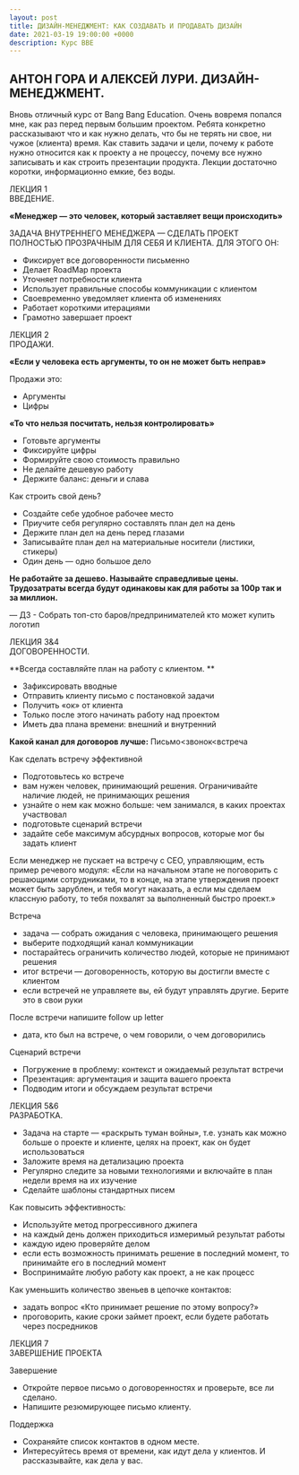 ```yaml
---
layout: post
title: ДИЗАЙН-МЕНЕДЖМЕНТ: КАК СОЗДАВАТЬ И ПРОДАВАТЬ ДИЗАЙН
date: 2021-03-19 19:00:00 +0000
description: Курс BBE
---
```


## <span class="mark">АНТОН ГОРА И АЛЕКСЕЙ ЛУРИ. ДИЗАЙН-МЕНЕДЖМЕНТ.</span>

Вновь отличный курс от Bang Bang Education. Очень вовремя попался мне, как раз перед первым большим проектом. Ребята конкретно рассказывают что и как нужно делать, что бы не терять ни свое, ни чужое (клиента) время. Как ставить задачи и цели, почему к работе нужно относится как к проекту а не процессу, почему все нужно записывать и как строить презентации продукта. Лекции достаточно коротки, информационно емкие, без воды.

ЛЕКЦИЯ 1  
ВВЕДЕНИЕ.  

**«Менеджер — это человек, который заставляет вещи происходить»**

ЗАДАЧА ВНУТРЕННЕГО МЕНЕДЖЕРА — СДЕЛАТЬ ПРОЕКТ ПОЛНОСТЬЮ ПРОЗРАЧНЫМ ДЛЯ СЕБЯ И КЛИЕНТА. ДЛЯ ЭТОГО ОН:
* Фиксирует все договоренности письменно
* Делает RoadMap проекта
* Уточняет потребности клиента
* Использует правильные способы коммуникации с клиентом
* Своевременно уведомляет клиента об изменениях
* Работает короткими итерациями
* Грамотно завершает проект


ЛЕКЦИЯ 2  
ПРОДАЖИ.  

**«Если у человека есть аргументы, то он не может быть неправ»**

Продажи это:
* Аргументы
* Цифры

**«То что нельзя посчитать, нельзя контролировать»**

* Готовьте аргументы
* Фиксируйте цифры
* Формируйте свою стоимость правильно
* Не делайте дешевую работу
* Держите баланс: деньги и слава

Как строить свой день?
* Создайте себе удобное рабочее место
* Приучите себя регулярно составлять план дел на день
* Держите план дел на день перед глазами
* Записывайте план дел на материальные носители (листики, стикеры)
* Один день — одно большое дело

**Не работайте за дешево. Называйте справедливые цены. Трудозатраты всегда будут одинаковы как для работы за 100р так и за миллион.**

—
ДЗ - Собрать топ-сто баров/предпринимателей кто может купить логотип


ЛЕКЦИЯ 3&4  
ДОГОВОРЕННОСТИ.   


**Всегда составляйте план на работу с клиентом. **

* Зафиксировать вводные
* Отправить клиенту письмо с постановкой задачи
* Получить «ок» от клиента
* Только после этого начинать работу над проектом
* Иметь два плана времени: внешний и внутренний

**Какой канал для договоров лучше:**
Письмо<звонок<встреча

Как сделать встречу эффективной
* Подготовьтесь ко встрече
* вам нужен человек, принимающий решения. Ограничивайте наличие людей, не принимающих решения
* узнайте о нем как можно больше: чем занимался, в каких проектах участвовал
* подготовьте сценарий встречи
* задайте себе максимум абсурдных вопросов, которые мог бы задать клиент

Если менеджер не пускает на встречу с СЕО, управляющим, есть пример речевого модуля:
«Если на начальном этапе не поговорить с решающими сотрудниками, то в конце, на этапе утверждения проект может быть зарублен, и тебя могут наказать, а если мы сделаем классную работу, то тебя похвалят за выполненный быстро проект.»

Встреча
* задача — собрать ожидания с человека, принимающего решения
* выберите подходящий канал коммуникации
* постарайтесь ограничить количество людей, которые не принимают решения
* итог встречи — договоренность, которую вы достигли вместе с клиентом
* если встречей не управляете вы, ей будут управлять другие. Берите это в свои руки

После встречи напишите follow up letter
* дата, кто был на встрече, о чем говорили, о чем договорились

Сценарий встречи
* Погружение в проблему: контекст и ожидаемый результат встречи
* Презентация: аргументация и защита вашего проекта
* Подводим итоги и обсуждаем результат встречи


ЛЕКЦИЯ 5&6  
РАЗРАБОТКА.   

* Задача на старте — «раскрыть туман войны», т.е. узнать как можно больше о проекте и клиенте, целях на проект, как он будет использоваться 
* Заложите время на детализацию проекта
* Регулярно следите за новыми технологиями и включайте в план недели время на их изучение
* Сделайте шаблоны стандартных писем

Как повысить эффективность:
* Используйте метод прогрессивного джипега
* на каждый день должен приходиться измеримый результат работы
* каждую идею проверяйте делом
* если есть возможность принимать решение в последний момент, то принимайте его в последний момент
* Воспринимайте любую работу как проект, а не как процесс

Как уменьшить количество звеньев в цепочке контактов:
* задать вопрос «Кто принимает решение по этому вопросу?»
* проговорить, какие сроки займет проект, если будете работать через посредников


ЛЕКЦИЯ 7  
ЗАВЕРШЕНИЕ ПРОЕКТА  

Завершение
* Откройте первое письмо о договоренностях и проверьте, все ли сделано.
* Напишите резюмирующее письмо клиенту.

Поддержка
* Сохраняйте список контактов в одном месте.
* Интересуйтесь время от времени, как идут дела у клиентов. И рассказывайте, как дела у вас.

